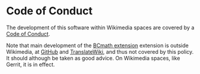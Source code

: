 # Code of Conduct

The development of this software within Wikimedia spaces are covered by a [Code of Conduct](https://www.mediawiki.org/wiki/Special:MyLanguage/Code_of_Conduct).

Note that main development of the [BCmath extension](https://www.mediawiki.org/wiki/Special:MyLanguage/Extension:BCmath) extension is outside Wikimedia, at [GitHub](https://github.com/jeblad/BCmath/) and [TranslateWiki](https://translatewiki.net/wiki/Special:Translate/mwgithub-bcmath), and thus not covered by this policy. It should although be taken as good advice. On Wikimedia spaces, like Gerrit, it is in effect.
